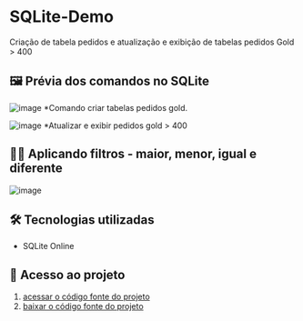 # SQLite-Demo 

Criação de tabela pedidos e atualização e exibição de tabelas pedidos Gold > 400

## 🖼 Prévia dos comandos no SQLite

![image](https://github.com/user-attachments/assets/48b318c4-a28d-48af-af36-c0260fd3fca1)
*Comando criar tabelas pedidos gold.

![image](https://github.com/user-attachments/assets/1ff0da2d-a0cb-446a-9a0b-5fa5232cba31)
*Atualizar e exibir pedidos gold > 400

## 🕵️‍♂️ Aplicando filtros - maior, menor, igual e diferente
![image](https://github.com/user-attachments/assets/88d91a83-42ae-428f-9a4d-1c93b80e69ec)

## 🛠 Tecnologias utilizadas

- SQLite Online

## 📁 Acesso ao projeto

1. [acessar o código fonte do projeto]()
2. [baixar o código fonte do projeto]()
